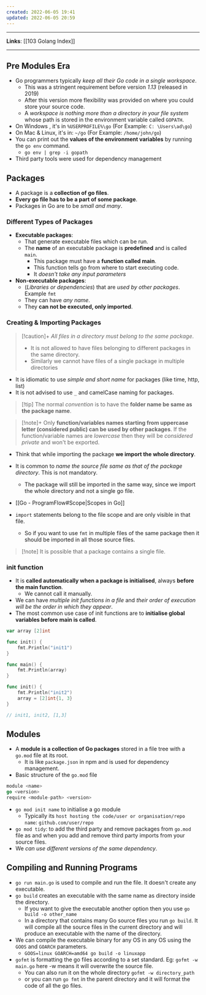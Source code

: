 ```yaml
---
created: 2022-06-05 19:41
updated: 2022-06-05 20:59
---
```

---
**Links**: [[103 Golang Index]]

---
## Pre Modules Era
- Go programmers typically *keep all their Go code in a single workspace*. 
	- This was a stringent requirement before version *1.13* (released in 2019)
	- After this version more flexibility was provided on where you could store your source code.
	- A *workspace is nothing more than a directory in your file system* whose path is stored in the environment variable called `GOPATH`.
- On Windows , it's in `%USERPROFILE%\go` (For Example: `C: \Users\ad\go`)
- On Mac & Linux, it's in: `~/go` (For Example: `/home/john/go`)
- You can print out the **values of the environment variables** by running the `go env` command.
	- `go env | grep -i gopath`
- Third party tools were used for dependency management

## Packages
- A package is a **collection of go files**.
- **Every go file has to be a part of some package**. 
- Packages in Go are to be *small and many*.

### Different Types of Packages
- **Executable packages**: 
	- That generate executable files which can be run. 
	- The **name** of an executable package is **predefined** and is called `main`.
		- This package must have a **function called main**.
		- This function tells go from where to start executing code.
		- It *doesn't take any input parameters*
- **Non-executable packages**: 
	- (*Libraries or dependencies*) that are *used by other packages*. Example `fmt`
	- They can have *any name*. 
	- They **can not be executed, only imported**.

### Creating & Importing Packages
> [!caution]+ *All files in a directory must belong to the same package*. 
> - It is not allowed to have files belonging to different packages in the same directory.
> - Similarly we cannot have files of a single package in multiple directories

- It is idiomatic to use *simple and short name* for packages (like time, http, list)
- It is not advised to use `_` and camelCase naming for packages.

> [!tip] The normal *convention* is to have the **folder name be same as the package name**.

> [!note]+ Only **function/variables names starting from uppercase letter (considered public) can be used by other packages**.
> If the function/variable names are *lowercase* then they will be *considered private* and won't be exported.

- Think that while importing the package **we import the whole directory**.
- It is common to *name the source file same as that of the package directory*. This is not mandatory.
	- The package will still be imported in the same way, since we import the whole directory and not a single go file.

- [[Go - ProgramFlow#Scope|Scopes in Go]]
- `import` statements belong to the file scope and are only visible in that file.
	- So if you want to use `fmt` in multiple files of the same package then it should be imported in all those source files.

> [!note] It is possible that a package contains a single file.

### init function
- It is **called automatically when a package is initialised**, always **before the main function**.
	- We cannot call it manually.
- We can have *multiple init functions in a file* and *their order of execution will be the order in which they appear*.
- The most common use case of init functions are to **initialise global variables before main is called**.

```go
var array [2]int

func init() {
	fmt.Println("init1")
}

func main() {
	fmt.Println(array)
}

func init() {
	fmt.Println("init2")
	array = [2]int{1, 3}
}

// init1, init2, [1,3]
```

## Modules
- A **module is a collection of Go packages** stored in a file tree with a `go.mod` file at its root.
	- It is like `package.json` in npm and is used for dependency management.
- Basic structure of the `go.mod` file
```go
module <name>
go <version>
require <module-path> <version>
```
- `go mod init name` to initialise a go module
	- Typically its `host hosting the code/user or organisation/repo name`: `github.com/user/repo`
- `go mod tidy`: to add the third party and remove packages from `go.mod` file as and when you add and remove third party imports from your source files.
- We *can use different versions of the same dependency*.

## Compiling and Running Programs
- `go run main.go` is used to compile and run the file. It doesn't create any executable.
- `go build` creates an executable with the same name as directory inside the directory. 
	- If you want to give the executable another option then you use `go build -o other_name`
	- In a directory that contains many Go source files you run `go build`. It will compile all the source files in the current directory and will produce an executable with the name of the directory.
- We can compile the executable binary for any OS in any OS using the `GOOS` and `GOARCH` parameters.
	- `GOOS=linux GOARCH=amd64 go build -o linuxapp`
- `gofmt` is formatting the go files according to a set standard. Eg: `gofmt -w main.go` here -w means it will overwrite the source file.
	- You can also run it on the whole directory `gofmt -w directory_path`
	- or you can run `go fmt` in the parent directory and it will format the code of all the go files.